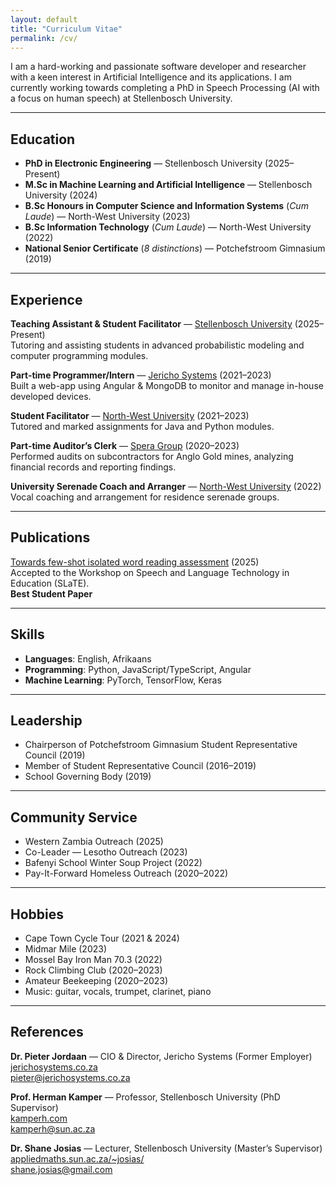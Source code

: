 ```yaml
---
layout: default
title: "Curriculum Vitae"
permalink: /cv/
---
```


<!-- # <i class="fa-solid fa-robot" style="color:#26547c"></i> <i class="fa-solid fa-keyboard"></i> <i class="fa-solid fa-guitar" style="color:#ef5b5b"></i> <i class="fa-solid fa-music"  style="color:#06d6a0"></i> -->

I am a hard-working and passionate software developer and researcher with a keen interest in Artificial Intelligence and its applications. I am currently working towards completing a PhD in Speech Processing (AI with a focus on human speech) at Stellenbosch University.

---

## <i class="fa-solid fa-building-columns" style="color:#26547c"></i> Education 
- **PhD in Electronic Engineering** — Stellenbosch University (2025–Present)  
- **M.Sc in Machine Learning and Artificial Intelligence** — Stellenbosch University (2024)  
- **B.Sc Honours in Computer Science and Information Systems** (*Cum Laude*) — North-West University (2023)  
- **B.Sc Information Technology** (*Cum Laude*) — North-West University (2022)  
- **National Senior Certificate** (*8 distinctions*) — Potchefstroom Gimnasium (2019)   

---

## <i class="fa-solid fa-fire" style="color:#ef5b5b"></i> Experience
**Teaching Assistant & Student Facilitator** — [Stellenbosch University](www.sun.ac.za) (2025–Present)  
Tutoring and assisting students in advanced probabilistic modeling and computer programming modules.  

**Part-time Programmer/Intern** — [Jericho Systems](https://jerichosystems.co.za/) (2021–2023)  
Built a web-app using Angular & MongoDB to monitor and manage in-house developed devices.  

**Student Facilitator** — [North-West University](www.nwu.ac.za) (2021–2023)  
Tutored and marked assignments for Java and Python modules.  

**Part-time Auditor’s Clerk** — [Spera Group](https://www.speragroup.co.za/index.html) (2020–2023)  
Performed audits on subcontractors for Anglo Gold mines, analyzing financial records and reporting findings.  

**University Serenade Coach and Arranger** — [North-West University](www.nwu.ac.za) (2022)  
Vocal coaching and arrangement for residence serenade groups.  

---

## <i class="fa-solid fa-scroll" style="color:#26547c" ></i> Publications
[Towards few-shot isolated word reading assessment](https://arxiv.org/abs/2507.12217) (2025)  
  Accepted to the Workshop on Speech and Language Technology in Education (SLaTE).  
  **Best Student Paper**

---

## <i class="fa-solid fa-atom" style="color:#26547c"></i> Skills
- **Languages**: English, Afrikaans  
- **Programming**: Python, JavaScript/TypeScript, Angular  
- **Machine Learning**: PyTorch, TensorFlow, Keras  

---

## <i class="fa-solid fa-user-tie" style="color:#26547c"></i> Leadership
- Chairperson of Potchefstroom Gimnasium Student Representative Council (2019)  
- Member of Student Representative Council (2016–2019)  
- School Governing Body (2019)  

---

## <i class="fa-solid fa-hammer" style="color:#26547c"></i> Community Service
- Western Zambia Outreach (2025)  
- Co-Leader — Lesotho Outreach (2023)  
- Bafenyi School Winter Soup Project (2022)  
- Pay-It-Forward Homeless Outreach (2020–2022)  

---

## <i class="fa-solid fa-heart-pulse" style="color:#26547c"></i> Hobbies
- Cape Town Cycle Tour (2021 & 2024)  
- Midmar Mile (2023)  
- Mossel Bay Iron Man 70.3 (2022)  
- Rock Climbing Club (2020–2023)  
- Amateur Beekeeping (2020–2023)  
- Music: guitar, vocals, trumpet, clarinet, piano  

---

## References
**Dr. Pieter Jordaan** — CIO & Director, Jericho Systems (Former Employer)
  <i class="fa-solid fa-user"></i> [jerichosystems.co.za](https://jerichosystems.co.za/contact-us/)  
  <i class="fa-solid fa-envelope"></i> pieter@jerichosystems.co.za  

**Prof. Herman Kamper** — Professor, Stellenbosch University (PhD Supervisor)  
  <i class="fa-solid fa-user"></i> [kamperh.com](https://www.kamperh.com)  
  <i class="fa-solid fa-envelope"></i> kamperh@sun.ac.za  

**Dr. Shane Josias** — Lecturer, Stellenbosch University (Master’s Supervisor)  
  <i class="fa-solid fa-user"></i> [appliedmaths.sun.ac.za/~josias/](https://appliedmaths.sun.ac.za/~josias/)  
  <i class="fa-solid fa-envelope"></i> shane.josias@gmail.com  
